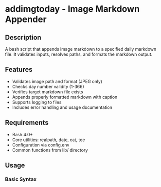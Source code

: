 # addimgtoday - Image Markdown Appender

## Description

A bash script that appends image markdown to a specified daily markdown file. It validates inputs, resolves paths, and formats the markdown output.

## Features

- Validates image path and format (JPEG only)
- Checks day number validity (1-366)
- Verifies target markdown file exists
- Appends properly formatted markdown with caption
- Supports logging to files
- Includes error handling and usage documentation

## Requirements

- Bash 4.0+
- Core utilities: realpath, date, cat, tee
- Configuration via config.env
- Common functions from lib/ directory

## Usage

### Basic Syntax
